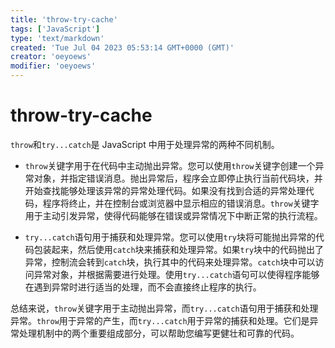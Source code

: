 ```yaml
---
title: 'throw-try-cache'
tags: ['JavaScript']
type: 'text/markdown'
created: 'Tue Jul 04 2023 05:53:14 GMT+0000 (GMT)'
creator: 'oeyoews'
modifier: 'oeyoews'
---
```


# throw-try-cache

`throw`和`try...catch`是 JavaScript 中用于处理异常的两种不同机制。

* `throw`关键字用于在代码中主动抛出异常。您可以使用`throw`关键字创建一个异常对象，并指定错误消息。抛出异常后，程序会立即停止执行当前代码块，并开始查找能够处理该异常的异常处理代码。如果没有找到合适的异常处理代码，程序将终止，并在控制台或浏览器中显示相应的错误消息。`throw`关键字用于主动引发异常，使得代码能够在错误或异常情况下中断正常的执行流程。

* `try...catch`语句用于捕获和处理异常。您可以使用`try`块将可能抛出异常的代码包装起来，然后使用`catch`块来捕获和处理异常。如果`try`块中的代码抛出了异常，控制流会转到`catch`块，执行其中的代码来处理异常。`catch`块中可以访问异常对象，并根据需要进行处理。使用`try...catch`语句可以使得程序能够在遇到异常时进行适当的处理，而不会直接终止程序的执行。

总结来说，`throw`关键字用于主动抛出异常，而`try...catch`语句用于捕获和处理异常。`throw`用于异常的产生，而`try...catch`用于异常的捕获和处理。它们是异常处理机制中的两个重要组成部分，可以帮助您编写更健壮和可靠的代码。
